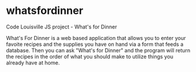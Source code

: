 # whatsfordinner
Code Louisville JS project - What's for Dinner

What's For Dinner is a web based application that allows you to enter your favoite recipes and the supplies you have on hand via a form that feeds a database.  Then you can ask "What's for Dinner" and the program will return the recipes in the order of what you should make to utilize things you already have at home.

